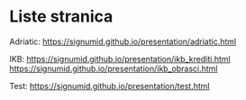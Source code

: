 # Liste stranica
 
Adriatic: 
https://signumid.github.io/presentation/adriatic.html 
 
IKB: 
https://signumid.github.io/presentation/ikb_krediti.html 
https://signumid.github.io/presentation/ikb_obrasci.html 
 
Test: 
https://signumid.github.io/presentation/test.html 
